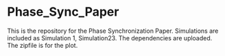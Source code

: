 # Phase_Sync_Paper
This is the repository for the Phase Synchronization Paper.  Simulations are included as Simulation 1, Simulation23.  The dependencies are uploaded.  The zipfile is for the plot.
